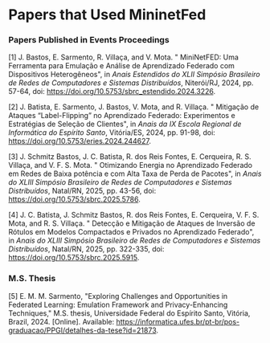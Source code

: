 # Papers that Used MininetFed

### Papers Published in Events Proceedings

[1] J. Bastos, E. Sarmento, R. Villaça, and V. Mota. " MiniNetFED: Uma Ferramenta para Emulação e Análise de Aprendizado Federado com Dispositivos Heterogêneos", in *Anais Estendidos do XLII Simpósio Brasileiro de Redes de Computadores e Sistemas Distribuídos*, Niterói/RJ, 2024, pp. 57-64, doi: https://doi.org/10.5753/sbrc_estendido.2024.3226.

[2] J. Batista, E. Sarmento, J. Bastos, V. Mota, and R. Villaça. " Mitigação de Ataques “Label-Flipping” no Aprendizado Federado: Experimentos e Estratégias de Seleção de Clientes", in *Anais da IX Escola Regional de Informática do Espírito Santo*, Vitória/ES, 2024, pp. 91-98, doi: https://doi.org/10.5753/eries.2024.244627.

[3] J. Schmitz Bastos, J. C. Batista, R. dos Reis Fontes, E. Cerqueira, R. S. Villaça, and V. F. S. Mota. " Otimizando Energia no Aprendizado Federado em Redes de Baixa potência e com Alta Taxa de Perda de Pacotes", in *Anais do XLIII Simpósio Brasileiro de Redes de Computadores e Sistemas Distribuídos*, Natal/RN, 2025, pp. 43-56, doi: https://doi.org/10.5753/sbrc.2025.5786.

[4] J. C. Batista, J. Schmitz Bastos, R. dos Reis Fontes, E. Cerqueira, V. F. S. Mota, and R. S. Villaça. " Detecção e Mitigação de Ataques de Inversão de Rótulos em Modelos Compactados e Privados no Aprendizado Federado", in *Anais do XLIII Simpósio Brasileiro de Redes de Computadores e Sistemas Distribuídos*, Natal/RN, 2025, pp. 322-335, doi: https://doi.org/10.5753/sbrc.2025.5915.

### M.S. Thesis

[5] E. M. M. Sarmento, "Exploring Challenges and Opportunities in Federated Learning: Emulation Framework and Privacy-Enhancing Techniques," M.S. thesis, Universidade Federal do Espírito Santo, Vitória, Brazil, 2024. [Online]. Available: https://informatica.ufes.br/pt-br/pos-graduacao/PPGI/detalhes-da-tese?id=21873.